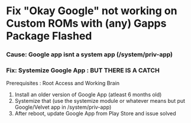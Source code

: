 # Fix "Okay Google" not working on Custom ROMs with (any) Gapps Package Flashed 

### Cause: Google app isnt a system app (/system/priv-app)

### Fix: Systemize Google App : **BUT THERE IS A CATCH**

Prerequisites : Root Access and Working Brain

  1. Install an older version of Google App (atleast 6 months old)
  2. Systemize that (use the systemize module or whatever means but put Google/Velvet app in /system/priv-app)
  3. After reboot, update Google App from Play Store and issue solved
